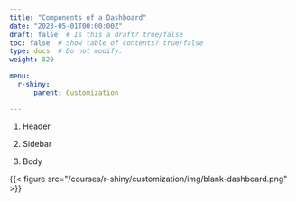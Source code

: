 ```yaml
---
title: "Components of a Dashboard"
date: "2023-05-01T00:00:00Z"
draft: false  # Is this a draft? true/false
toc: false  # Show table of contents? true/false
type: docs  # Do not modify.
weight: 820

menu:
  r-shiny:
      parent: Customization

---
```


1. Header

2. Sidebar

3. Body


{{< figure src="/courses/r-shiny/customization/img/blank-dashboard.png" >}}
